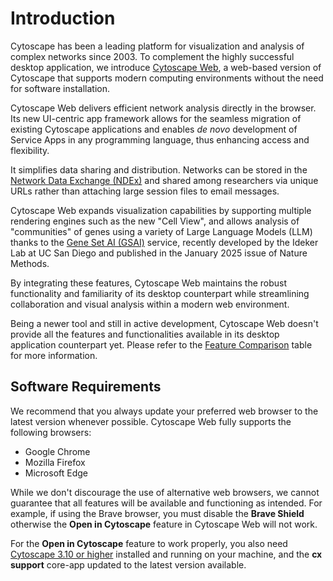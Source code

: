 Introduction
===============

<a id='introduction'> </a>

Cytoscape has been a leading platform for visualization and analysis of complex networks since 2003. To complement the highly successful desktop application, we introduce [Cytoscape Web](https://web.cytoscape.org), a web-based version of Cytoscape that supports modern computing environments without the need for software installation.
 
Cytoscape Web delivers efficient network analysis directly in the browser. Its new UI-centric app framework allows for the seamless migration of existing Cytoscape applications and enables *de novo* development of Service Apps in any programming language, thus enhancing access and flexibility.
 
It simplifies data sharing and distribution. Networks can be stored in the [Network Data Exchange (NDEx)](https://www.ndexbio.org) and shared among researchers via unique URLs rather than attaching large session files to email messages.
 
Cytoscape Web expands visualization capabilities by supporting multiple rendering engines such as the new "Cell View", and allows analysis of "communities" of genes using a variety of Large Language Models (LLM) thanks to the [Gene Set AI (GSAI)](https://idekerlab.ucsd.edu/gsai/) service, recently developed by the Ideker Lab at UC San Diego and published in the January 2025 issue of Nature Methods.
 
By integrating these features, Cytoscape Web maintains the robust functionality and familiarity of its desktop counterpart while streamlining collaboration and visual analysis within a modern web environment.

Being a newer tool and still in active development, Cytoscape Web doesn't provide all the features and functionalities available in its desktop application counterpart yet. Please refer to the [Feature Comparison](https://github.com/cytoscape/cytoscape-web/wiki/Cytoscape-Web-vs-Desktop-Feature-Comparison) table for more information. 

<a id="requirements"> </a>
## Software Requirements

We recommend that you always update your preferred web browser to the latest version whenever possible. Cytoscape Web fully supports the following browsers:

   - Google Chrome
   - Mozilla Firefox
   - Microsoft Edge

While we don't discourage the use of alternative web browsers, we cannot guarantee that all features will be available and functioning as intended. For example, if using the Brave browser, you must disable the **Brave Shield** otherwise the **Open in Cytoscape** feature in Cytoscape Web will not work.

For the **Open in Cytoscape** feature to work properly, you also need [Cytoscape 3.10 or higher](https://cytoscape.org/download.html) installed and running on your machine, and the **cx support** core-app updated to the latest version available.




